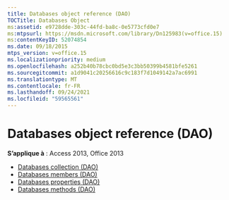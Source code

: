 ```yaml
---
title: Databases object reference (DAO)
TOCTitle: Databases Object
ms:assetid: e9728dde-303c-44fd-ba8c-0e5773cfd0e7
ms:mtpsurl: https://msdn.microsoft.com/library/Dn125983(v=office.15)
ms:contentKeyID: 52074854
ms.date: 09/18/2015
mtps_version: v=office.15
ms.localizationpriority: medium
ms.openlocfilehash: a252b40b78cbc0bd5e3c3bb50399b4581bfe5261
ms.sourcegitcommit: a1d9041c20256616c9c183f7d1049142a7ac6991
ms.translationtype: MT
ms.contentlocale: fr-FR
ms.lasthandoff: 09/24/2021
ms.locfileid: "59565561"
---
```

# <a name="databases-object-reference-dao"></a>Databases object reference (DAO)

**S’applique à** : Access 2013, Office 2013

- [Databases collection (DAO)](databases-collection-dao.md)
- [Databases members (DAO)](databases-members-dao.md)
- [Databases properties (DAO)](databases-properties-dao.md)
- [Databases methods (DAO)](databases-methods-dao.md)

